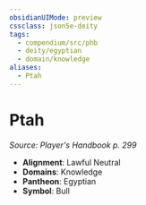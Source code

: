 ```yaml
---
obsidianUIMode: preview
cssclass: json5e-deity
tags:
  - compendium/src/phb
  - deity/egyptian
  - domain/knowledge
aliases:
  - Ptah
---
```

# Ptah
*Source: Player's Handbook p. 299* 

- **Alignment**: Lawful Neutral
- **Domains**: Knowledge
- **Pantheon**: Egyptian
- **Symbol**: Bull